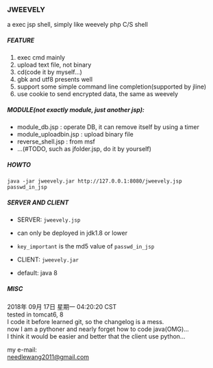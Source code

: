 ### JWEEVELY
a exec jsp shell, simply like weevely php C/S shell

##### FEATURE
1. exec cmd mainly  
2. upload text file, not binary  
3. cd(code it by myself...)  
4. gbk and utf8 presents well  
5. support some simple command line completion(supported by jline)  
6. use cookie to send encrypted data, the same as weevely  

##### MODULE(not exactly module, just another jsp):  
- module_db.jsp         : operate DB, it can remove itself by using a timer  
- module_uploadbin.jsp  : upload binary file
- reverse_shell.jsp     : from msf  
- ...(#TODO, such as jfolder.jsp, do it by yourself)  

##### HOWTO
`java -jar jweevely.jar http://127.0.0.1:8080/jweevely.jsp passwd_in_jsp`

##### SERVER AND CLIENT
- SERVER: `jweevely.jsp`  
 - can only be deployed in jdk1.8 or lower  
 - `key_important` is the md5 value of `passwd_in_jsp`

- CLIENT: `jweevely.jar`  
 - default: java 8  

##### MISC
2018年 09月 17日 星期一 04:20:20 CST  
tested in tomcat6, 8  
I code it before learned git, so the changelog is a mess.  
now I am a pythoner and nearly forget how to code java(OMG)...  
I think it would be easier and better that the client use python...  

my e-mail:  
needlewang2011@gmail.com

